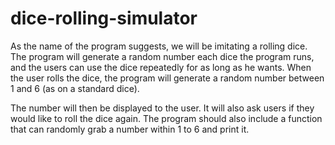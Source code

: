 # dice-rolling-simulator
As the name of the program suggests, we will be imitating a rolling dice. The program will generate a random number each dice the program runs, and the users can use the dice repeatedly for as long as he wants.  When the user rolls the dice, the program will generate a random number between 1 and 6 (as on a standard dice).


The number will then be displayed to the user. It will also ask users if they would like to roll the dice again. The program should also include a function that can randomly grab a number within 1 to 6 and print it.
